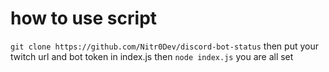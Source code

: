 # how to use script

`git clone https://github.com/Nitr0Dev/discord-bot-status`
then put your twitch url and bot token in index.js 
then `node index.js`
you are all set

